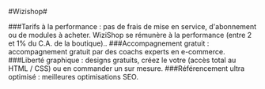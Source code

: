 #Wizishop#
 
###Tarifs à la performance :
pas de frais de mise en service, d'abonnement ou de modules à acheter. WiziShop se rémunère à la performance (entre 2 et 1% du C.A. de la boutique)..
###Accompagnement gratuit : 
accompagnement gratuit par des coachs experts en e-commerce.
###Liberté graphique : 
designs gratuits, créez le votre (accès total au HTML / CSS) ou en commander un sur mesure.
###Référencement ultra optimisé : meilleures optimisations SEO.

